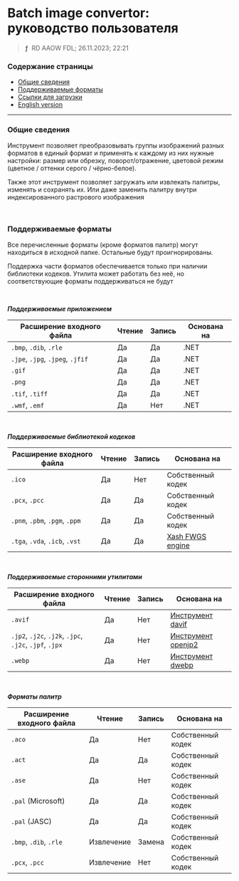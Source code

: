 # Batch image convertor: руководство пользователя
> **ƒ** &nbsp;RD AAOW FDL; 26.11.2023; 22:21



### Содержание страницы

- [Общие сведения](#section-1)
- [Поддерживаемые форматы](#section-2)
- [Ссылки для загрузки](https://adslbarxatov.github.io/DPArray/ru#batch-image-convertor)
- [English version](https://adslbarxatov.github.io/BatchImageConvertor)

---

### Общие сведения

Инструмент позволяет преобразовывать группы изображений разных форматов в единый формат
и применять к каждому из них нужные настройки: размер или обрезку, поворот/отражение,
цветовой режим (цветное / оттенки серого / чёрно-белое).

Также этот инструмент позволяет загружать или извлекать палитры, изменять и сохранять их.
Или даже заменить палитру внутри индексированного растрового изображения

&nbsp;



### Поддерживаемые форматы

Все перечисленные форматы (кроме форматов палитр) могут находиться в исходной папке. Остальные будут проигнорированы.

Поддержка части форматов обеспечивается только при наличии библиотеки кодеков. Утилита может работать без неё, но соответствующие форматы поддерживаться не будут

&nbsp;



***Поддерживаемые приложением***

| Расширение входного файла | Чтение | Запись | Основана на |
|-|-|-|-|
| `.bmp`, `.dib`, `.rle` | Да | Да | .NET |
| `.jpe`, `.jpg`, `.jpeg`, `.jfif` | Да | Да | .NET |
| `.gif` | Да | Да | .NET |
| `.png` | Да | Да | .NET |
| `.tif`, `.tiff` | Да | Да | .NET |
| `.wmf`, `.emf` | Да | Нет | .NET |

&nbsp;



***Поддерживаемые библиотекой кодеков***

| Расширение входного файла | Чтение | Запись | Основана на |
|-|-|-|-|
| `.ico` | Да | Нет | Собственный кодек |
| `.pcx`, `.pcc` | Да | Да | Собственный кодек |
| `.pnm`, `.pbm`, `.pgm`, `.ppm` | Да | Да | Собственный кодек |
| `.tga`, `.vda`, `.icb`, `.vst` | Да | Да | [Xash FWGS engine](https://github.com/FWGS/xash3d-fwgs) |

&nbsp;



***Поддерживаемые сторонними утилитами***

| Расширение входного файла | Чтение | Запись | Основана на |
|-|-|-|-|
| `.avif` | Да | Нет | [Инструмент davif](https://github.com/link-u/davif) |
| `.jp2`, `.j2c`, `.j2k`, `.jpc`, `.j2c`, `.jpf`, `.jpx` | Да | Нет | [Инструмент openjp2](https://github.com/uclouvain/openjpeg) |
| `.webp` | Да | Нет | [Инструмент dwebp](https://developers.google.com/speed/webp/docs/dwebp) |

&nbsp;



***Форматы палитр***

| Расширение входного файла | Чтение | Запись | Основана на |
|-|-|-|-|
| `.aco` | Да | Нет | Собственный кодек |
| `.act` | Да | Да | Собственный кодек |
| `.ase` | Да | Нет | Собственный кодек |
| `.pal` (Microsoft) | Да | Да | Собственный кодек |
| `.pal` (JASC) | Да | Да | Собственный кодек |
| `.bmp`, `.dib`, `.rle` | Извлечение | Замена | Собственный кодек |
| `.pcx`, `.pcc` | Извлечение | Нет | Собственный кодек |
